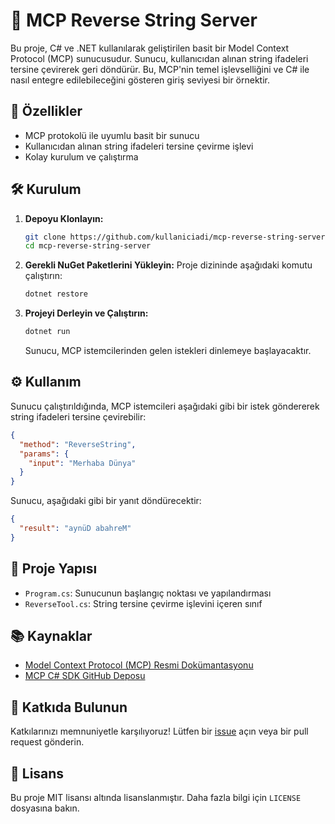 # 🔁 MCP Reverse String Server

Bu proje, C# ve .NET kullanılarak geliştirilen basit bir Model Context Protocol (MCP) sunucusudur. Sunucu, kullanıcıdan alınan string ifadeleri tersine çevirerek geri döndürür. Bu, MCP'nin temel işlevselliğini ve C# ile nasıl entegre edilebileceğini gösteren giriş seviyesi bir örnektir.

## 🚀 Özellikler

- MCP protokolü ile uyumlu basit bir sunucu
- Kullanıcıdan alınan string ifadeleri tersine çevirme işlevi
- Kolay kurulum ve çalıştırma

## 🛠️ Kurulum

1. **Depoyu Klonlayın:**
   ```bash
   git clone https://github.com/kullaniciadi/mcp-reverse-string-server.git
   cd mcp-reverse-string-server
   ```

2. **Gerekli NuGet Paketlerini Yükleyin:**
   Proje dizininde aşağıdaki komutu çalıştırın:
   ```bash
   dotnet restore
   ```

3. **Projeyi Derleyin ve Çalıştırın:**
   ```bash
   dotnet run
   ```
   Sunucu, MCP istemcilerinden gelen istekleri dinlemeye başlayacaktır.

## ⚙️ Kullanım

Sunucu çalıştırıldığında, MCP istemcileri aşağıdaki gibi bir istek göndererek string ifadeleri tersine çevirebilir:

```json
{
  "method": "ReverseString",
  "params": {
    "input": "Merhaba Dünya"
  }
}
```

Sunucu, aşağıdaki gibi bir yanıt döndürecektir:

```json
{
  "result": "aynüD abahreM"
}
```

## 📁 Proje Yapısı

- `Program.cs`: Sunucunun başlangıç noktası ve yapılandırması
- `ReverseTool.cs`: String tersine çevirme işlevini içeren sınıf

## 📚 Kaynaklar

- [Model Context Protocol (MCP) Resmi Dokümantasyonu](https://modelcontextprotocol.io/docs/)
- [MCP C# SDK GitHub Deposu](https://github.com/modelcontextprotocol/csharp-sdk)

## 🤝 Katkıda Bulunun

Katkılarınızı memnuniyetle karşılıyoruz! Lütfen bir [issue](https://github.com/kullaniciadi/mcp-reverse-string-server/issues) açın veya bir pull request gönderin.

## 📄 Lisans

Bu proje MIT lisansı altında lisanslanmıştır. Daha fazla bilgi için `LICENSE` dosyasına bakın.

